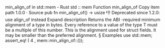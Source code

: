 min_align_of in std::mem - Rust
std
::
mem
Function
min_align_of
Copy item path
1.0.0
·
Source
pub fn min_align_of<T>() ->
usize
👎
Deprecated since 1.2.0: use
align_of
instead
Expand description
Returns the
ABI
-required minimum alignment of a type in bytes.
Every reference to a value of the type
T
must be a multiple of this number.
This is the alignment used for struct fields. It may be smaller than the preferred alignment.
§
Examples
use
std::mem;
assert_eq!
(
4
, mem::min_align_of::<i32>());